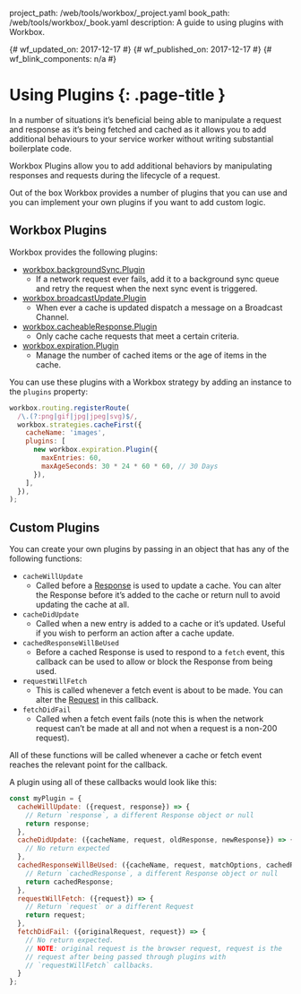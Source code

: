 project_path: /web/tools/workbox/_project.yaml
book_path: /web/tools/workbox/_book.yaml
description: A guide to using plugins with Workbox.

{# wf_updated_on: 2017-12-17 #}
{# wf_published_on: 2017-12-17 #}
{# wf_blink_components: n/a #}

# Using Plugins {: .page-title }

In a number of situations it’s beneficial being able to manipulate a request and response as it’s being fetched and cached as it allows you to add additional behaviours to your service worker without writing substantial boilerplate code.

Workbox Plugins allow you to add additional behaviors by manipulating responses and requests during the lifecycle of a request.

Out of the box Workbox provides a number of plugins that you can use and you can implement your own plugins if you want to add custom logic.

## Workbox Plugins

Workbox provides the following plugins:

* [workbox.backgroundSync.Plugin](../reference-docs/prerelease/workbox.backgroundSync.Plugin)
    * If a network request ever fails, add it to a background sync queue and retry the request when the next sync event is triggered.
* [workbox.broadcastUpdate.Plugin](../reference-docs/prerelease/workbox.broadcastUpdate.Plugin)
    * When ever a cache is updated dispatch a message on a Broadcast Channel.
* [workbox.cacheableResponse.Plugin](../reference-docs/prerelease/workbox.cacheableResponse.Plugin)
    * Only cache cache requests that meet a certain criteria.
* [workbox.expiration.Plugin](../reference-docs/prerelease/workbox.expiration.Plugin)
    * Manage the number of cached items or the age of items in the cache.

You can use these plugins with a Workbox strategy by adding an instance to the `plugins` property:

```javascript
workbox.routing.registerRoute(
  /\.(?:png|gif|jpg|jpeg|svg)$/,
  workbox.strategies.cacheFirst({
    cacheName: 'images',
    plugins: [
      new workbox.expiration.Plugin({
        maxEntries: 60,
        maxAgeSeconds: 30 * 24 * 60 * 60, // 30 Days
      }),
    ],
  }),
);
```

## Custom Plugins

You can create your own plugins by passing in an object that has any of the following functions:

* `cacheWillUpdate`
    * Called before a [Response](https://developer.mozilla.org/en-US/docs/Web/API/Response) is used to update a cache. You can alter the Response before it’s added to the cache or return null to avoid updating the cache at all.
* `cacheDidUpdate`
    * Called when a new entry is added to a cache or it’s updated. Useful if you wish to perform an action after a cache update.
* `cachedResponseWillBeUsed`
    * Before a cached Response is used to respond to a `fetch` event, this callback can be used to allow or block the Response from being used.
* `requestWillFetch`
    * This is called whenever a fetch event is about to be made. You can alter the [Request](https://developer.mozilla.org/en-US/docs/Web/API/Request) in this callback.
* `fetchDidFail`
    * Called when a fetch event fails (note this is when the network request can’t be made at all and not when a request is a non-200 request).

All of these functions will be called whenever a cache or fetch event reaches the relevant point for the callback.

A plugin using all of these callbacks would look like this:

```javascript
const myPlugin = {
  cacheWillUpdate: ({request, response}) => {
    // Return `response`, a different Response object or null
    return response;
  },
  cacheDidUpdate: ({cacheName, request, oldResponse, newResponse}) => {
    // No return expected
  },
  cachedResponseWillBeUsed: ({cacheName, request, matchOptions, cachedResponse}) => {
    // Return `cachedResponse`, a different Response object or null
    return cachedResponse;
  },
  requestWillFetch: ({request}) => {
    // Return `request` or a different Request
    return request;
  },
  fetchDidFail: ({originalRequest, request}) => {
    // No return expected.
    // NOTE: original request is the browser request, request is the
    // request after being passed through plugins with
    // `requestWillFetch` callbacks.
  }
};
```
